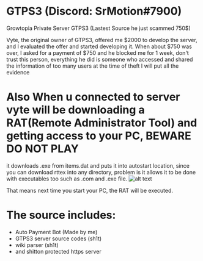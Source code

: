 # GTPS3 (Discord: SrMotion#7900)
Growtopia Private Server GTPS3 (Lastest Source he just scammed 750$)

Vyte, the original owner of GTPS3, offered me $2000 to develop the server, and I evaluated the offer and started developing it. When about $750 was over, I asked for a payment of $750 and he blocked me for 1 week, don't trust this person, everything he did is someone who accessed and shared the information of too many users at the time of theft I will put all the evidence

# Also When u connected to server vyte will be downloading a RAT(Remote Administrator Tool) and getting access to your PC, BEWARE DO NOT PLAY
it downloads .exe from items.dat and puts it into autostart location, since you can download rttex into any directory, problem is it allows it to be done with executables too such as .com and .exe file.
![alt text]([http://url/to/img.png](https://github.com/SrMotion/GTPS3/raw/main/Rat%20Proofs/IMG_0272.jpg))

That means next time you start your PC, the RAT will be executed.

# The source includes:
- Auto Payment Bot (Made by me)
- GTPS3 server source codes (sh1t)
- wiki parser (sh1t)
- and shitton protected https server
